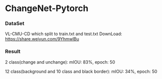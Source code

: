 # ChangeNet-Pytorch

### DataSet
  
  VL-CMU-CD which split to train.txt and test.txt
  DownLoad: https://share.weiyun.com/9YhmwlBu
  
### Result
  
  2 class(change and unchange): mIOU: 83%, epoch: 50
  
  12 class(background and 10 class and black border): mIOU: 34%, epoch: 50
